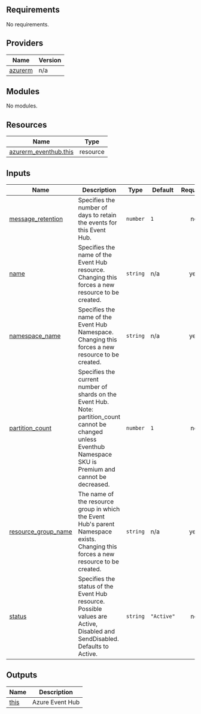 <!-- BEGIN_TF_DOCS -->
## Requirements

No requirements.

## Providers

| Name | Version |
|------|---------|
| <a name="provider_azurerm"></a> [azurerm](#provider\_azurerm) | n/a |

## Modules

No modules.

## Resources

| Name | Type |
|------|------|
| [azurerm_eventhub.this](https://registry.terraform.io/providers/hashicorp/azurerm/latest/docs/resources/eventhub) | resource |

## Inputs

| Name | Description | Type | Default | Required |
|------|-------------|------|---------|:--------:|
| <a name="input_message_retention"></a> [message\_retention](#input\_message\_retention) | Specifies the number of days to retain the events for this Event Hub. | `number` | `1` | no |
| <a name="input_name"></a> [name](#input\_name) | Specifies the name of the Event Hub resource. Changing this forces a new resource to be created. | `string` | n/a | yes |
| <a name="input_namespace_name"></a> [namespace\_name](#input\_namespace\_name) | Specifies the name of the Event Hub Namespace. Changing this forces a new resource to be created. | `string` | n/a | yes |
| <a name="input_partition_count"></a> [partition\_count](#input\_partition\_count) | Specifies the current number of shards on the Event Hub. Note: partition\_count cannot be changed unless Eventhub Namespace SKU is Premium and cannot be decreased. | `number` | `1` | no |
| <a name="input_resource_group_name"></a> [resource\_group\_name](#input\_resource\_group\_name) | The name of the resource group in which the Event Hub's parent Namespace exists. Changing this forces a new resource to be created. | `string` | n/a | yes |
| <a name="input_status"></a> [status](#input\_status) | Specifies the status of the Event Hub resource. Possible values are Active, Disabled and SendDisabled. Defaults to Active. | `string` | `"Active"` | no |

## Outputs

| Name | Description |
|------|-------------|
| <a name="output_this"></a> [this](#output\_this) | Azure Event Hub |
<!-- END_TF_DOCS -->